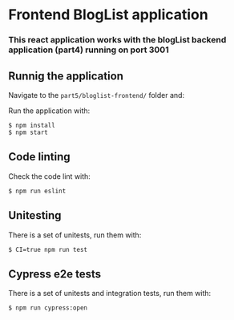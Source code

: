 # Frontend BlogList application

### This react application works with the blogList backend application (part4) running on port 3001

## Runnig the application
Navigate to the `part5/bloglist-frontend/` folder and:

Run the application with:
```
$ npm install
$ npm start
```

## Code linting
Check the code lint with:
```
$ npm run eslint
```

## Unitesting
There is a set of unitests, run them with:
```
$ CI=true npm run test
```

## Cypress e2e tests
There is a set of unitests and integration tests, run them with:
```
$ npm run cypress:open
```
